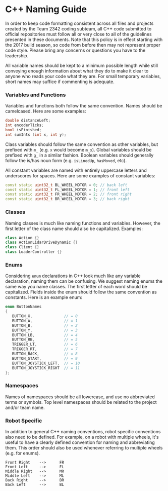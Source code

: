 # C++ Naming Guide

In order to keep code formatting consistent across all files and projects created by the Team 2342 coding subteam, all C++ code submitted to official repositories must follow all or very close to all of the guidelines presented in these documents. Note that this policy is in effect starting with the 2017 build season, so code from before then may not represent proper code style. Please bring any concerns or questions you have to the leadership.

All variable names should be kept to a minimum possible length while still conveying enough information about what they do to make it clear to anyone who reads your code what they are. For small temporary variables, short names may suffice if commenting is adequate.

### Variables and Functions

Variables and functions both follow the same convention. Names should be camelcased. Here are some examples:

```C++
double distanceLeft;
int encoderTicks;
bool isFinished;
int sumInts (int x, int y);
```

Class variables should follow the same convention as other variables, but prefixed with `m_` (e.g. `x` would become `m_x`). Global variables should be prefixed with `g_` in a similar fashion. Boolean variables should generally follow the is/has noun form (e.g. `isLinedUp`, `hasMoved`, etc).

All constant variables are named with entirely uppercase letters and underscores for spaces. Here are some examples of constant variables:

```C++
const static uint32_t BL_WHEEL_MOTOR = 0; // back left
const static uint32_t FL_WHEEL_MOTOR = 1; // front left
const static uint32_t FR_WHEEL_MOTOR = 2; // front right
const static uint32_t BR_WHEEL_MOTOR = 3; // back right
```

### Classes

Naming classes is much like naming functions and variables. However, the first letter of the class name should also be capitalized. Examples:

```C++
class Action {}
class ActionLidarDriveDynamic {}
class Client {}
class LoaderController {}
```

### Enums

Considering `enum` declarations in C++ look much like any variable declaration, naming them can be confusing. We suggest naming enums the same way you name classes. The first letter of each word should be capitalized. Fields inside the enum should follow the same convention as constants. Here is an example enum:

```C++
enum ButtonNames 
{
   BUTTON_X,              // = 0
   BUTTON_A,              // = 1
   BUTTON_B,              // = 2
   BUTTON_Y,              // = 3
   BUTTON_LB,             // = 4
   BUTTON_RB,             // = 5
   TRIGGER_LT,            // = 6
   TRIGGER_RT,            // = 7
   BUTTON_BACK,           // = 8
   BUTTON_START,          // = 9
   BUTTON_JOYSTICK_LEFT,  // = 10
   BUTTON_JOYSTICK_RIGHT  // = 11
};
```

### Namespaces

Names of namespaces should be all lowercase, and use no abbreviated terms or symbols. Top level namespaces should be related to the project and/or team name.

### Robot Specific

In addition to general C++ naming conventions, robot specific conventions also need to be defined. For example, on a robot with multiple wheels, it's useful to have a clearly defined convention for naming and abbreviating them. This order should also be used whenever referring to multiple wheels (e.g. for enums).

```
Front Right    -->      FR
Front Left     -->      FL
Middle Right   -->      MR
Middle Left    -->      ML
Back Right     -->      BR
Back Left      -->      BL
```
